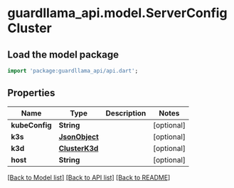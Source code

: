 # guardllama_api.model.ServerConfigCluster

## Load the model package
```dart
import 'package:guardllama_api/api.dart';
```

## Properties
Name | Type | Description | Notes
------------ | ------------- | ------------- | -------------
**kubeConfig** | **String** |  | [optional] 
**k3s** | [**JsonObject**](.md) |  | [optional] 
**k3d** | [**ClusterK3d**](ClusterK3d.md) |  | [optional] 
**host** | **String** |  | [optional] 

[[Back to Model list]](../README.md#documentation-for-models) [[Back to API list]](../README.md#documentation-for-api-endpoints) [[Back to README]](../README.md)


